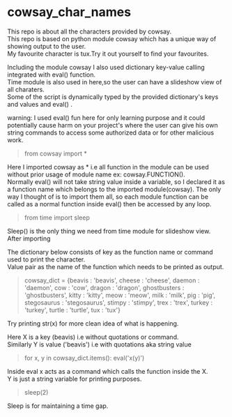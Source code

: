 # cowsay_char_names
This repo is about all the characters provided by cowsay.  
This repo is based on python module cowsay which has a unique way of showing output to the user.  
My favourite character is tux.Try it out yourself to find your favourites.  

Including the module cowsay I also used dictionary key-value calling integrated with eval() function.  
Time module is also used in here,so the user can have a slideshow view of all charaters.  
Some of the script is dynamically typed by the provided dictionary's keys and values and eval() .  

warning: I used eval() fun here for only learning purpose and it could potentially cause harm on your project's where the user can give his own string commands to access some authorized data or for other malicious work.


>from cowsay import *

Here I imported cowsay as * i.e all function in the module can be used without prior usage of module name ex: cowsay.FUNCTION().  
Normally eval() will not take string value inside a variable, so I declared it as a function name which belongs to the imported module(cowsay).
The only way I thought of is to import them all, so each module function can be called as a normal function inside eval() then be accessed by any loop.

>from time import sleep

Sleep() is the only thing we need from time module for slideshow view.  
After importing  

The dictionary below consists of key as the function name or command used to print the character.  
Value pair as the name of the function which needs to be printed as output.  

>cowsay_dict = {beavis : 'beavis', cheese : 'cheese', daemon : 'daemon', cow : 'cow', dragon : 'dragon', ghostbusters : 'ghostbusters', kitty : 'kitty', meow : 'meow', milk : 'milk', pig : 'pig', stegosaurus : 'stegosaurus', stimpy : 'stimpy', trex : 'trex', turkey : 'turkey', turtle : 'turtle', tux : 'tux'}

Try printing str(x) for more clean idea of what is happening.  

Here X is a key (beavis) i.e without quotations or command.  
Similarly Y is value ('beavis') i.e with quotations aka string value  

>for x, y in cowsay_dict.items():
>    eval('x(y)')
 
Inside eval x acts as a command which calls the function inside the X.  
Y is just a string variable for printing purposes.  
    
>sleep(2)

Sleep is for maintaining a time gap.  
